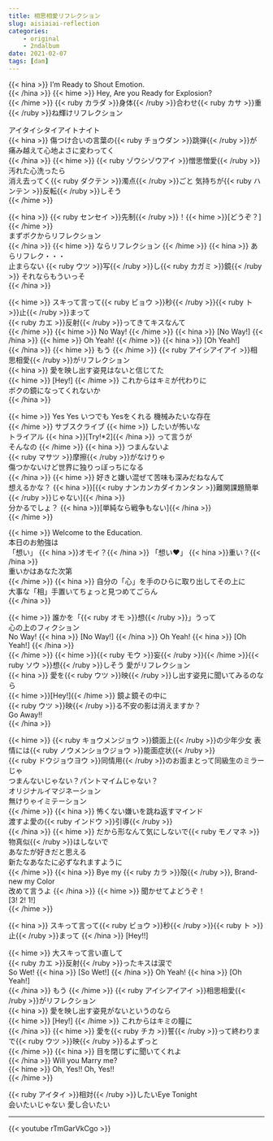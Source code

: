 ```yaml
---
title: 相思相愛リフレクション
slug: aisiaiai-reflection
categories:
    - original
    - 2ndalbum
date: 2021-02-07
tags: [dam]
---
```


{{< hina >}}
I’m Ready to Shout Emotion.  
{{< /hina >}}
{{< hime >}}
Hey, Are you Ready for Explosion?  
{{< /hime >}}
{{< ruby カラダ >}}身体{{< /ruby >}}合わせ{{< ruby カサ >}}重{{< /ruby >}}ね輝けリフレクション  

アイタイシタイアイトナイト  
{{< hina >}}
傷つけ合いの言葉の{{< ruby チョウダン >}}跳弾{{< /ruby >}}が  
痛み越えて心地よさに変わってく  
{{< /hina >}}
{{< hime >}}
{{< ruby ゾウシゾウアイ >}}憎思憎愛{{< /ruby >}} 汚れた心洗ったら  
消え去ってく{{< ruby ダクテン >}}濁点{{< /ruby >}}ごと 気持ちが{{< ruby ハンテン >}}反転{{< /ruby >}}しそう  
{{< /hime >}}

{{< hina >}}
{{< ruby センセイ >}}先制{{< /ruby >}}！{{< hime >}}[どうぞ？]{{< /hime >}}  
まずボクからリフレクション  
{{< /hina >}}
{{< hime >}}
ならリフレクション 
{{< /hime >}}
{{< hina >}}
あらリフレク・・・  
止まらない {{< ruby ウツ >}}写{{< /ruby >}}し{{< ruby カガミ >}}鏡{{< /ruby >}} それならもういっそ  
{{< /hina >}}

{{< hime >}}
スキって言って{{< ruby ビョウ >}}秒{{< /ruby >}}{{< ruby ト >}}止{{< /ruby >}}まって  
{{< ruby カエ >}}反射{{< /ruby >}}ってきてキスなんて  
{{< /hime >}}
{{< hime >}}
No Way! 
{{< /hime >}}
{{< hina >}}
[No Way!] 
{{< /hina >}}
{{< hime >}}
Oh Yeah! 
{{< /hime >}}
{{< hina >}}
[Oh Yeah!]  
{{< /hina >}}
{{< hime >}}
もう
{{< /hime >}}
{{< ruby アイシアイアイ >}}相思相愛{{< /ruby >}}がリフレクション  
{{< hina >}}
愛を映し出す姿見はないと信じてた  
{{< hime >}}
[Hey!] 
{{< /hime >}}
これからはキミが代わりに  
ボクの鏡になってくれないか  
{{< /hina >}}

{{< hime >}}
Yes Yes いつでも Yesをくれる 機械みたいな存在  
{{< /hime >}}
サブスクライブ 
{{< hime >}}
したいが怖いな  
トライアル {{< hina >}}[Try!*2]{{< /hina >}} って言うが  
そんなの
{{< /hime >}}
{{< hina >}}
つまんないよ  
{{< ruby マサツ >}}摩擦{{< /ruby >}}がなけりゃ  
傷つかないけど世界に独りっぼっちになる  
{{< /hina >}}
{{< hime >}}
好きと嫌い混ぜて苦味も深みだねなんて  
想えるかな？ {{< hina >}}[{{< ruby ナンカンカダイカンタン >}}難関課題簡単{{< /ruby >}}じゃない]{{< /hina >}}  
分かるでしょ？ {{< hina >}}[単純なら戦争もない]{{< /hina >}}  
{{< /hime >}}

{{< hime >}}
Welcome to the Education.  
本日のお勉強は  
「想い」 {{< hina >}}オモイ？{{< /hina >}} 「想い♥」 {{< hina >}}重い？{{< /hina >}}  
重いかはあなた次第  
{{< /hime >}}
{{< hina >}}
自分の「心」を手のひらに取り出してその上に  
大事な「相」手置いてちょっと見つめてごらん  
{{< /hina >}}

{{< hime >}}
誰かを「{{< ruby オモ >}}想{{< /ruby >}}」うって  
心の上のフィクション  
No Way! 
{{< hina >}}
[No Way!] 
{{< /hina >}}
Oh Yeah! 
{{< hina >}}
[Oh Yeah!]
{{< /hina >}}  
{{< /hime >}}
{{< hime >}}{{< ruby モウ >}}妄{{< /ruby >}}{{< /hime >}}{{< ruby ソウ >}}想{{< /ruby >}}しそう 愛がリフレクション  
{{< hina >}}
愛を{{< ruby ウツ >}}映{{< /ruby >}}し出す姿見に聞いてみるのなら  
{{< hime >}}[Hey!]{{< /hime >}} 鏡よ鏡その中に  
{{< ruby ウツ >}}映{{< /ruby >}}る不安の影は消えますか？  
Go Away!!  
{{< /hina >}}

{{< hime >}}
{{< ruby キョウメンジョウ >}}鏡面上{{< /ruby >}}の少年少女 表情には{{< ruby ノウメンショウジョウ >}}能面症状{{< /ruby >}}  
{{< ruby ドウジョウヨウ >}}同情用{{< /ruby >}}のお面まとって同級生のミラーじゃ  
つまんないじゃない？パントマイムじゃない？  
オリジナルイマジネーション  
無けりゃイミテーション  
{{< /hime >}}
{{< hina >}}
怖くない嫌いを跳ね返すマインド  
渡すよ愛の{{< ruby インドウ >}}引導{{< /ruby >}}  
{{< /hina >}}
{{< hime >}}
だから形なんて気にしないで{{< ruby モノマネ >}}物真似{{< /ruby >}}はしないで  
あなたが好きだと思える  
新たなあなたに必ずなれますように  
{{< /hime >}}
{{< hina >}}
Bye my {{< ruby カラ >}}殻{{< /ruby >}}, Brand-new my Color  
改めて言うよ 
{{< /hina >}}
{{< hime >}}
聞かせてよどうぞ！  
[3! 2! 1!]  
{{< /hime >}}

{{< hina >}}
スキって言って{{< ruby ビョウ >}}秒{{< /ruby >}}{{< ruby ト >}}止{{< /ruby >}}まって 
{{< /hina >}}
[Hey!!]  

{{< hime >}}
大スキって言い直して  
{{< ruby カエ >}}反射{{< /ruby >}}ったキスは涙で  
So Wet! 
{{< hina >}}
[So Wet!] 
{{< /hina >}}
Oh Yeah! 
{{< hina >}}
[Oh Yeah!]  
{{< /hina >}}
もう
{{< /hime >}}
{{< ruby アイシアイアイ >}}相思相愛{{< /ruby >}}がリフレクション  
{{< hina >}}
愛を映し出す姿見がないというのなら  
{{< hime >}}
[Hey!] 
{{< /hime >}}
これからはキミの瞳に  
{{< /hina >}}
{{< hime >}}
愛を{{< ruby チカ >}}誓{{< /ruby >}}って終わりまで{{< ruby ウツ >}}映{{< /ruby >}}るよずっと  
{{< /hime >}}
{{< hina >}}
目を閉じずに聞いてくれよ  
{{< /hina >}}
Will you Marry me?  
{{< hime >}}
Oh, Yes!! Oh, Yes!!  
{{< /hime >}}

{{< ruby アイタイ >}}相対{{< /ruby >}}したいEye Tonight  
会いたいじゃない 愛し合いたい  

---

{{< youtube rTmGarVkCgo >}}